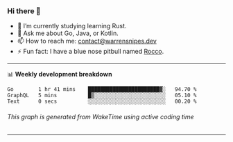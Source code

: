 ### Hi there 👋

- 🌱 I’m currently studying learning Rust.
- 💬 Ask me about Go, Java, or Kotlin.
- 📫 How to reach me: contact@warrensnipes.dev
- ⚡ Fun fact: I have a blue nose pitbull named [Rocco](https://i.imgur.com/iLsSCKu.jpg).

-------

📊 **Weekly development breakdown**
<!--START_SECTION:waka-->

```text
Go        1 hr 41 mins    ███████████████████████▓░   94.70 %
GraphQL   5 mins          █▒░░░░░░░░░░░░░░░░░░░░░░░   05.10 %
Text      0 secs          ░░░░░░░░░░░░░░░░░░░░░░░░░   00.20 %
```

<!--END_SECTION:waka-->
###### *This graph is generated from WakeTime using active coding time*
-------
